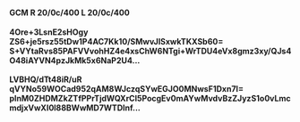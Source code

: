 #### GCM R 20/0c/400 L 20/0c/400
**4Ore+3LsnE2sHOgy**<br/>**ZS6+je5rsz55tDw1P4AC7Kk10/SMwvJISxwkTKXSb60=**<br/>**S+VYtaRvs85PAFVVvohHZ4e4xsChW6NTgi+WrTDU4eVx8gmz3xy/QJs4O48iAYVN4pzJkMk5x6NaP2U4...**<br/><br/>
**LVBHQ/dTt48iR/uR**<br/>**qVYNo59WOCad952qAM8WJczqSYwEGJO0MNwsF1Dxn7I=**<br/>**pInM0ZHDMZkZTfPPrTjdWQXrCl5PocgEv0mAYwMvdvBzZJyzS1o0vLmcmdjxVwXI0l88BWwMD7WTDInf...**